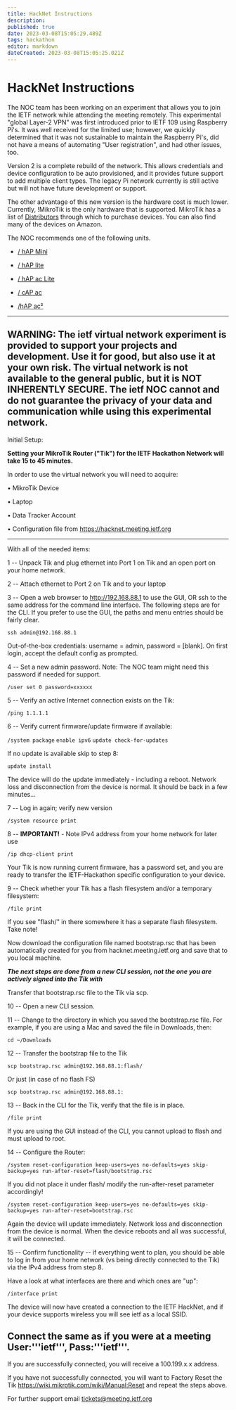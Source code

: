 ```yaml
---
title: HackNet Instructions
description: 
published: true
date: 2023-03-08T15:05:29.489Z
tags: hackathon
editor: markdown
dateCreated: 2023-03-08T15:05:25.021Z
---
```


# HackNet Instructions

The NOC team has been working on an experiment that allows you to join the IETF network while attending the meeting remotely. This experimental "global Layer-2 VPN" was first introduced prior to IETF 109 using Raspberry Pi's. It was well received for the limited use; however, we quickly determined that it was not sustainable to maintain the Raspberry Pi's, did not have a means of automating "User registration", and had other issues, too.

Version 2 is a complete rebuild of the network. This allows credentials and device configuration to be auto provisioned, and it provides future support to add multiple client types. The legacy Pi network currently is still active but will not have future development or support. 

The other advantage of this new version is the hardware cost is much lower. Currently, !MikroTik is the only hardware that is supported. MikroTik has a list of [Distributors](https://mikrotik.com/buy) through which to purchase devices. You can also find many of the devices on Amazon. 

The NOC recommends one of the following units.

- [/ hAP Mini](https://mikrotik.com/product/RB931-2nD)

- [/ hAP lite](https://mikrotik.com/product/RB941-2nD)

- [/ hAP ac Lite](https://mikrotik.com/product/RB952Ui-5ac2nD)

- [/ cAP ac](https://mikrotik.com/product/RBcAP2nD)

- [/hAP ac²](https://mikrotik.com/product/hap_ac2)

-----
WARNING: The ietf virtual network experiment is provided to support your projects and development. Use it for good, but also use it at your own risk. The virtual network is not available to the general public, but it is NOT INHERENTLY SECURE. The ietf NOC cannot and do not guarantee the privacy of your data and communication while using this experimental network. 
-----

Initial Setup:

 
**Setting your MikroTik Router ("Tik") for the IETF Hackathon Network will take 15 to 45 minutes.**


In order to use the virtual network you will need to acquire:

• MikroTik Device

• Laptop 

• Data Tracker Account 

• Configuration file from https://hacknet.meeting.ietf.org

-----


With all of the needed items:

1 -- Unpack Tik and plug ethernet into Port 1 on Tik and an open port on your home network.

2 -- Attach ethernet to Port 2 on Tik and to your laptop

3 -- Open a web browser to http://192.168.88.1 to use the GUI, OR ssh to the same address for the command line interface. The following steps are for the CLI. If you prefer to use the GUI, the paths and menu entries should be fairly clear.

`ssh admin@192.168.88.1`


Out-of-the-box credentials: username = admin, password = [blank]. On first login, accept the default config as prompted.

4 -- Set a new admin password.  Note: The NOC team might need this password if needed for support.

`/user set 0 password=xxxxxx`

5 -- Verify an active Internet connection exists on the Tik:


`/ping 1.1.1.1`


6 -- Verify current firmware/update firmware if available:


`/system package`
`enable ipv6`
`update check-for-updates`

If no update is available skip to step 8:

`update install`

The device will do the update immediately - including a reboot. Network loss and disconnection from the device is normal. It should be back in a few minutes...

7 -- Log in again; verify new version

`/system resource print`

8 -- **IMPORTANT!** - Note IPv4 address from your home network for later use

`/ip dhcp-client print`


Your Tik is now running current firmware, has a password set, and you are ready to transfer the IETF-Hackathon specific configuration to your device.

9 -- Check whether your Tik has a flash filesystem and/or a temporary filesystem:

`/file print`

If you see "flash/" in there somewhere it has a separate flash filesystem. Take note!

Now download the configuration file named bootstrap.rsc that has been automatically created for you from hacknet.meeting.ietf.org and save that to you local machine.

***The next steps are done from a new CLI session, not the one you are actively signed into the Tik with***

Transfer that bootstrap.rsc file to the Tik via scp.

10 -- Open a new CLI session. 

11 -- Change to the directory in which you saved the bootstrap.rsc file. For example, if you are using a Mac and saved the file in Downloads, then:

`cd ~/Downloads`

12 -- Transfer the bootstrap file to the Tik

`scp bootstrap.rsc admin@192.168.88.1:flash/`

Or just (in case of no flash FS)

`scp bootstrap.rsc admin@192.168.88.1:`


13 -- Back in the CLI for the Tik, verify that the file is in place.

`/file print`

If you are using the GUI instead of the CLI, you cannot upload to flash and must upload to root.

14 -- Configure the Router:

`/system reset-configuration keep-users=yes no-defaults=yes skip-backup=yes run-after-reset=flash/bootstrap.rsc`


If you did not place it under flash/ modify the run-after-reset parameter accordingly!

`/system reset-configuration keep-users=yes no-defaults=yes skip-backup=yes run-after-reset=bootstrap.rsc`

Again the device will update immediately. Network loss and disconnection from the device is normal. When the device reboots and all was successful, it will be connected. 

15 -- Confirm functionality -- if everything went to plan, you should be able to log in from your home network (vs being directly connected to the Tik) via the IPv4 address from step 8. 

Have a look at what interfaces are there and which ones are "up":

`/interface print`

The device will now have created a connection to the IETF HackNet, and if your device supports wireless you will see ietf as a local SSID. 

Connect the same as if you were at a meeting User:'''ietf''', Pass:'''ietf'''.
-----



If you are successfully connected, you will receive a 100.199.x.x address. 

If you have not successfully connected, you will want to Factory Reset the Tik https://wiki.mikrotik.com/wiki/Manual:Reset and repeat the steps above. 

For further support email tickets@meeting.ietf.org
